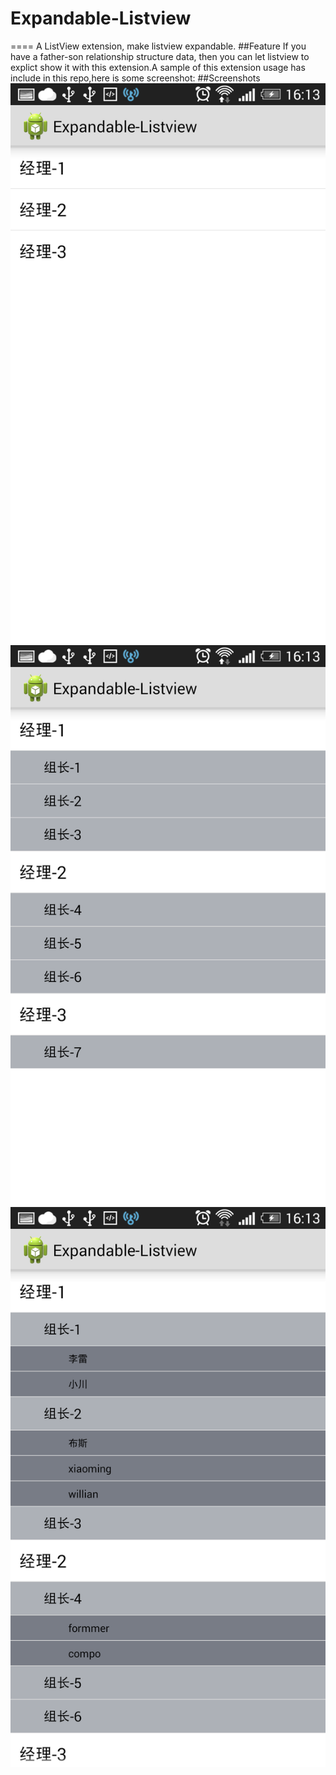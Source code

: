# Expandable-Listview
====
A ListView extension, make listview expandable.
##Feature
If you have a father-son relationship structure data, then you can let listview to explict show
it with this extension.A sample of this extension usage has include in this repo,here is some screenshot:
##Screenshots
![image](https://github.com/Alex987965/Expandable-Listview/blob/master/screenshots/screenshot_1.png)
![image](https://github.com/Alex987965/Expandable-Listview/blob/master/screenshots/screenshot_2.png)
![image](https://github.com/Alex987965/Expandable-Listview/blob/master/screenshots/screenshot_3.png)


